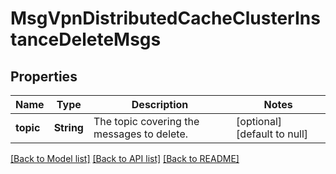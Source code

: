 # MsgVpnDistributedCacheClusterInstanceDeleteMsgs

## Properties
Name | Type | Description | Notes
------------ | ------------- | ------------- | -------------
**topic** | **String** | The topic covering the messages to delete. | [optional] [default to null]

[[Back to Model list]](../README.md#documentation-for-models) [[Back to API list]](../README.md#documentation-for-api-endpoints) [[Back to README]](../README.md)



